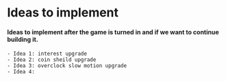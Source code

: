 # Ideas to implement
#### Ideas to implement after the game is turned in and if we want to continue building it.
```
- Idea 1: interest upgrade 
- Idea 2: coin sheild upgrade
- Idea 3: overclock slow motion upgrade
- Idea 4: